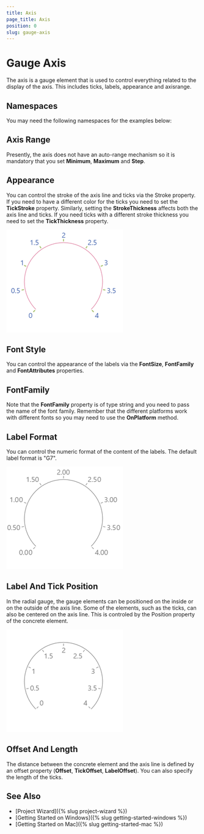 ```yaml
---
title: Axis
page_title: Axis
position: 0
slug: gauge-axis
---
```


# Gauge Axis

The axis is a gauge element that is used to control everything related to the display of the axis. This includes ticks, labels, appearance and axisrange. 

## Namespaces

You may need the following namespaces for the examples below:

<snippet id='xmlns-telerikgauges'/>
<snippet id='ns-telerikgauges'/>

## Axis Range

Presently, the axis does not have an auto-range mechanism so it is mandatory that you set **Minimum**, **Maximum** and **Step**.

<snippet id='gauge-axis-range'/>

## Appearance

You can control the stroke of the axis line and ticks via the Stroke property. If you need to have a different color for the ticks you need to set the **TickStroke** property. Similarly, setting the **StrokeThickness** affects both the axis line and ticks. If you need ticks with a different stroke thickness you need to set the **TickThickness** property.

<snippet id='gauge-axis-appearance'/>

![Gauge example](../images/gauge-axis-appearance.png)

## Font Style

You can control the appearance of the labels via the **FontSize**, **FontFamily** and **FontAttributes** properties.

<snippet id='gauge-axis-font-style'/>

## FontFamily

Note that the **FontFamily** property is of type string and you need to pass the name of the font family. Remember that the different platforms work with different fonts so you may need to use the **OnPlatform** method.

<snippet id='gauge-axis-font-family'/>

## Label Format

You can control the numeric format of the content of the labels. The default label format is "G7".

<snippet id='gauge-axis-label-format'/>

![Gauge example](../images/gauge-axis-label-format.png)

## Label And Tick Position

In the radial gauge, the gauge elements can be positioned on the inside or on the outside of the axis line. Some of the elements, such as the ticks, can also be centered on the axis line. This is controled by the Position property of the concrete element.

<snippet id='gauge-axis-label-and-tick-position'/>

![Gauge example](../images/gauge-axis-label-and-tick-position.png)

## Offset And Length

The distance between the concrete element and the axis line is defined by an offset property (**Offset**, **TickOffset**, **LabelOffset**). You can also specify the length of the ticks.

<snippet id='gauge-axis-offset-and-length'/>

## See Also

- [Project Wizard]({% slug project-wizard %})
- [Getting Started on Windows]({% slug getting-started-windows %})
- [Getting Started on Mac]({% slug getting-started-mac %})
